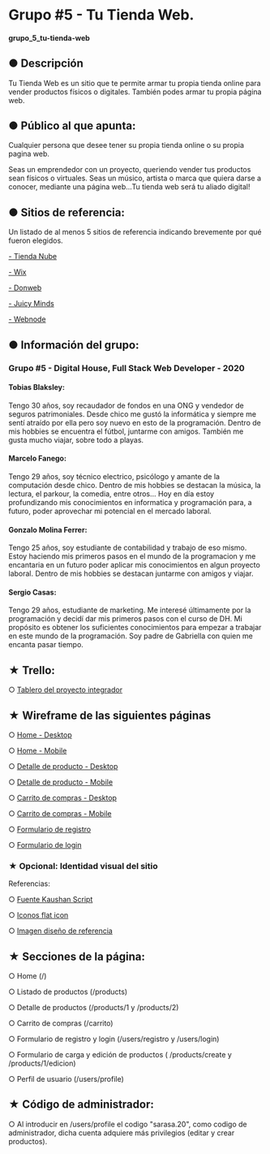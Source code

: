 # Grupo #5 - Tu Tienda Web.
#### grupo_5_tu-tienda-web


## ● Descripción

Tu Tienda Web es un sitio que te permite armar tu propia tienda online para vender productos físicos o digitales. También podes armar tu propia página web.


## ● Público al que apunta: 
Cualquier persona que desee tener su propia tienda online o su propia pagina  web.

Seas un emprendedor con un proyecto, queriendo vender tus productos sean físicos o virtuales. Seas un músico, artista o marca que quiera darse a conocer, mediante una página web...Tu tienda web será tu aliado digital!


## ● Sitios de referencia:
Un listado de al menos 5 sitios de referencia indicando brevemente por qué fueron elegidos.

[- Tienda Nube](https://www.tiendanube.com)

[- Wix](https://es.wix.com)

[- Donweb](https://donweb.com/es-ar/)

[- Juicy Minds](https://juicyminds.com.ar/)

[- Webnode](https://www.webnode.es/#top)


## ● Información del grupo:
### Grupo #5 - Digital House, Full Stack Web Developer - 2020

#### Tobias Blaksley:
Tengo 30 años, soy recaudador de fondos en una ONG y vendedor de seguros patrimoniales. Desde chico me gustó la informática y siempre me sentí atraído por ella pero soy nuevo en esto de la programación. Dentro de mis hobbies se encuentra el fútbol, juntarme con amigos. También me gusta mucho viajar, sobre todo a playas.


#### Marcelo Fanego:
Tengo 29 años, soy técnico electrico, psicólogo y amante de la computación desde chico. Dentro de mis hobbies se destacan la música, la lectura, el parkour, la comedia, entre otros...
Hoy en día estoy profundizando mis conocimientos en informatica y programación para, a futuro, poder aprovechar mi potencial en el mercado laboral.


#### Gonzalo Molina Ferrer:
Tengo 25 años, soy estudiante de contabilidad y trabajo de eso mismo. Estoy haciendo mis primeros pasos en el mundo de la programacion y me encantaria en un futuro poder aplicar mis conocimientos en algun proyecto laboral.
Dentro de mis hobbies se destacan juntarme con amigos y viajar.

#### Sergio Casas:
Tengo 29 años, estudiante de marketing. Me interesé últimamente por la programación y decidí  dar mis primeros pasos con el curso de DH. Mi propósito es obtener los suficientes conocimientos para empezar a trabajar en este mundo de la programación. Soy padre de Gabriella con quien me encanta pasar tiempo.


## ★ Trello:

○ [Tablero del proyecto integrador](https://trello.com/b/sT9rfvf7/proyecto-integrador)


## ★ Wireframe de las siguientes páginas

○ [Home - Desktop](https://wireframe.cc/eTJ5Tl)

○ [Home - Mobile](https://wireframe.cc/rsghUU)

○ [Detalle de producto - Desktop](https://wireframe.cc/dQMXjd)

○ [Detalle de producto - Mobile](https://wireframe.cc/8WRkUI)

○ [Carrito de compras - Desktop](https://wireframe.cc/FjKUBs)

○ [Carrito de compras - Mobile](https://wireframe.cc/FCzBP6)

○ [Formulario de registro](https://wireframe.cc/iI57vq)

○ [Formulario de login](https://wireframe.cc/1MSEsi)

### ★ Opcional: Identidad visual del sitio

Referencias:

○ [Fuente Kaushan Script](https://fonts.google.com/specimen/Kaushan+Script)

○ [Iconos flat icon](https://www.flaticon.com/free-icon/shopping-cart_2611076)

○ [Imagen diseño de referencia](https://buenosaireswebs.com/productos/tienda-online/)

## ★ Secciones de la página:

○ Home (/)

○ Listado de productos (/products)

○ Detalle de productos (/products/1 y /products/2)

○ Carrito de compras (/carrito)

○ Formulario de registro y login (/users/registro y /users/login)

○ Formulario de carga y edición de productos ( /products/create y /products/1/edicion)

○ Perfil de usuario (/users/profile)

## ★ Código de administrador:

○ Al introducir en /users/profile el codigo "sarasa.20", como codigo de administrador, dicha cuenta adquiere más privilegios (editar y crear productos).
